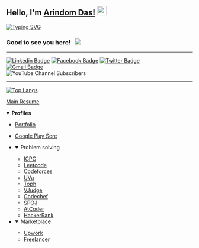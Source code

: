 ## Hello, I'm [Arindom Das!](https://arindom.netlify.app) <img src="https://media.giphy.com/media/hvRJCLFzcasrR4ia7z/giphy.gif" width="25px">

[![Typing SVG](https://readme-typing-svg.herokuapp.com?size=24&vCenter=true&height=30&lines=Software+Engineer;Game+Developer)](https://git.io/typing-svg)
### Good to see you here! &nbsp; ![](https://visitor-badge.glitch.me/badge?page_id=arindomdas.ad&style=flat-square&color=0088cc)

---
[![Linkedin Badge](https://img.shields.io/badge/-LinkedIn-0e76a8?style=flat-square&logo=Linkedin&logoColor=white)](https://www.linkedin.com/in/arindom-ad)
[![Facebook Badge](https://img.shields.io/badge/Facebook-1877F2?style=flat-square&logo=facebook&logoColor=white)](https://www.facebook.com/arindamdas.ad)
[![Twitter Badge](https://img.shields.io/badge/-Twitter-00acee?style=flat-square&logo=Twitter&logoColor=white)](https://twitter.com/arindom_ad)  
[![Gmail Badge](https://img.shields.io/badge/-arindamdas.ad214@gmail.com-c14438?style=flat-square&logo=Gmail&logoColor=white&link=mailto:asterp04@gmail.com)](mailto:arindamdas.ad214@gmail.com)  
![YouTube Channel Subscribers](https://img.shields.io/youtube/channel/subscribers/UCyC6GhNNFxiTkFu0gsmGzng?style=social)

---

[![Top Langs](https://github-readme-stats.vercel.app/api/top-langs/?username=arindom-p&layout=compact)](https://github.com/arindom-p)

[Main Resume](https://docs.google.com/document/d/1z8ht3ihb4DJhkGBYw8CVdKabPEEkdoCEaMNZihqXy9E)
<details open>
  <summary><b>Profiles</b></summary>

  * [Portfolio](https://arindom.netlify.app)
  * [Google Play Sore](https://play.google.com/store/apps/dev?id=7861588632677250935)
  * <details open>
    <summary>Problem solving</summary>

    * [ICPC](https://icpc.global/ICPCID/ETBWJC90WPLY)
    * [Leetcode](https://leetcode.com/arindom)
    * [Codeforces](https://codeforces.com/profile/33009_ad)
    * [UVa](https://uhunt.onlinejudge.org/id/947640)
    * [Toph](https://toph.co/u/arindom.ad)
    * [VJudge](https://vjudge.net/user/33009)
    * [Codechef](https://www.codechef.com/users/arindom33009)
    * [SPOJ](https://www.spoj.com/users/arindom)
    * [AtCoder](https://leetcode.com/arindom)
    * [HackerRank](https://www.hackerrank.com/33009_ad)
    </details>

  * <details open>
    <summary>Marketplace</summary>

    * [Upwork](https://www.upwork.com/freelancers/~0159d4c35e5e959597)
    * [Freelancer](https://www.freelancer.com/u/arindom214)
    </details>
</details>

